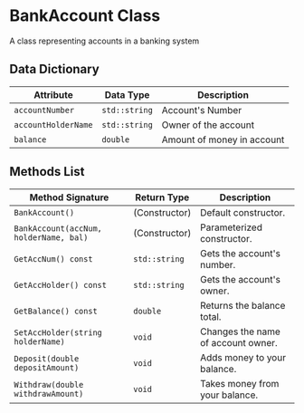 # BankAccount Class

A class representing accounts in a banking system

## Data Dictionary

| Attribute     | Data Type     | Description                    |
|---------------|---------------|--------------------------------|
| `accountNumber`       | `std::string` | Account's Number              |
| `accountHolderName`      | `std::string` | Owner of the account             |
| `balance`        | `double` | Amount of money in account        |

## Methods List

| Method Signature             | Return Type   | Description               |
|------------------------------|---------------|---------------------------|
| `BankAccount()`                     | (Constructor) | Default constructor.      |
| `BankAccount(accNum, holderName, bal)`  | (Constructor) | Parameterized constructor.|
| `GetAccNum() const`           | `std::string` | Gets the account's number.    |
| `GetAccHolder() const`          | `std::string` | Gets the account's owner.   |
| `GetBalance() const`        | `double`        | Returns the balance total.      |
| `SetAccHolder(string holderName)`                 | `void`        | Changes the name of account owner.      |
| `Deposit(double depositAmount)`               | `void`        | Adds money to your balance.         |
| `Withdraw(double withdrawAmount)`        | `void`     | Takes money from your balance.
